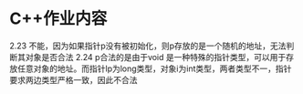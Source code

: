 # C++作业内容
2.23 不能，因为如果指针p没有被初始化，则p存放的是一个随机的地址，无法判断其对象是否合法
2.24 p合法的是由于void 是一种特殊的指针类型，可以用于存放任意对象的地址。而指针lp为long类型，对象i为int类型，两者类型不一，指针要求两边类型严格一致，因此不合法

